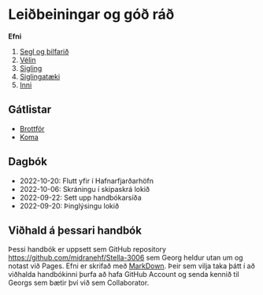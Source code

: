 # Leiðbeiningar og góð ráð

**Efni**

1. [Segl og þilfarið](segl-og-dekk.md)
2. [Vélin](velin.md)
3. [Sigling](sigling.md)
4. [Siglingatæki](siglingataeki.md)
5. [Inni](inni.md)

## Gátlistar
- [Brottför](gatlisti-ut.md)
- [Koma](gatlisti-inn.md)

## Dagbók
- 2022-10-20: Flutt yfir í Hafnarfjarðarhöfn
- 2022-10-06: Skráningu í skipaskrá lokið
- 2022-09-22: Sett upp handbókarsíða
- 2022-09-20: Þinglýsingu lokið

## Viðhald á þessari handbók
Þessi handbók er uppsett sem GitHub repository https://github.com/midranehf/Stella-3006 sem Georg heldur utan um og notast við Pages. Efni er skrifað með [MarkDown](https://www.markdownguide.org/cheat-sheet/). Þeir sem vilja taka þátt í að viðhalda handbókinni þurfa að hafa GitHub Account og senda kennið til Georgs sem bætir því við sem Collaborator.
